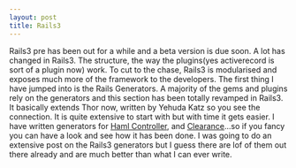 ```yaml
---
layout: post
title: Rails3
---
```


Rails3 pre has been out for a while and a beta version is due soon. A lot has changed in Rails3. The structure, the way the plugins(yes activerecord is sort of a plugin now) work. To cut to the chase, Rails3 is modularised and exposes much more of the framework to the developers. The first thing I have jumped into is the Rails Generators. A majority of the gems and plugins rely on the generators and this section has been totally revamped in Rails3. It basically extends Thor now, written by Yehuda Katz so you see the connection. It is quite extensive to start with but with time it gets easier. I have written generators for [Haml Controller](<http://github.com/indirect/rails3-generators>), and [Clearance](<http://github.com/thoughtbot/clearance/tree/rails3>)...so if you fancy you can have a look and see how it has been done. I was going to do an extensive post on the Rails3 generators but I guess there are lof of them out there already and are much better than what I can ever write.